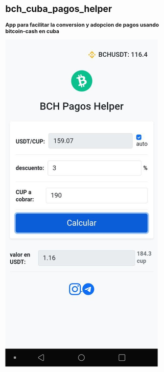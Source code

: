 # bch_cuba_pagos_helper

### App para facilitar la conversion y adopcion de pagos usando bitcoin-cash en cuba

![alt text](https://github.com/devperate/bch_cuba_pagos_helper/blob/main/open_app.jpg?raw=true)
